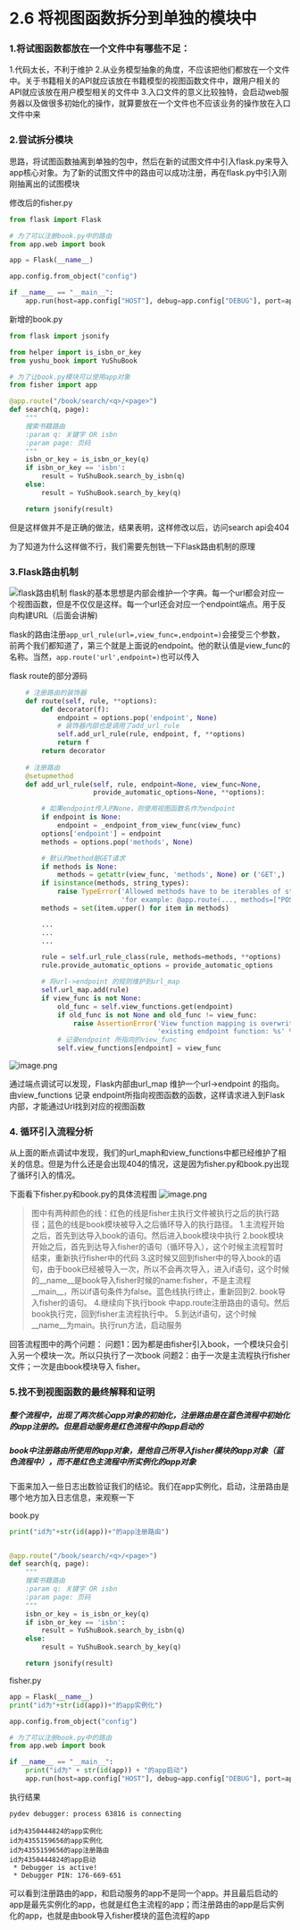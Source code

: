 # 2.6 将视图函数拆分到单独的模块中

### 1.将试图函数都放在一个文件中有哪些不足：
1.代码太长，不利于维护
2.从业务模型抽象的角度，不应该把他们都放在一个文件中。关于书籍相关的API就应该放在书籍模型的视图函数文件中，跟用户相关的API就应该放在用户模型相关的文件中
3.入口文件的意义比较独特，会启动web服务器以及做很多初始化的操作，就算要放在一个文件也不应该业务的操作放在入口文件中来

### 2.尝试拆分模块
思路，将试图函数抽离到单独的包中，然后在新的试图文件中引入flask.py来导入app核心对象。为了新的试图文件中的路由可以成功注册，再在flask.py中引入刚刚抽离出的试图模块

修改后的fisher.py
```python
from flask import Flask

# 为了可以注册book.py中的路由
from app.web import book

app = Flask(__name__)

app.config.from_object("config")

if __name__ == "__main__":
    app.run(host=app.config["HOST"], debug=app.config["DEBUG"], port=app.config["PORT"])

```

新增的book.py
```python
from flask import jsonify

from helper import is_isbn_or_key
from yushu_book import YuShuBook

# 为了让book.py模块可以使用app对象
from fisher import app

@app.route("/book/search/<q>/<page>")
def search(q, page):
    """
    搜索书籍路由
    :param q: 关键字 OR isbn
    :param page: 页码
    """
    isbn_or_key = is_isbn_or_key(q)
    if isbn_or_key == 'isbn':
        result = YuShuBook.search_by_isbn(q)
    else:
        result = YuShuBook.search_by_key(q)

    return jsonify(result)
```

但是这样做并不是正确的做法，结果表明，这样修改以后，访问search api会404

为了知道为什么这样做不行，我们需要先刨铣一下Flask路由机制的原理

### 3.Flask路由机制
![flask路由机制](https://upload-images.jianshu.io/upload_images/7220971-2a3df701a7d9f426.png?imageMogr2/auto-orient/strip%7CimageView2/2/w/1240)
flask的基本思想是内部会维护一个字典。每一个url都会对应一个视图函数，但是不仅仅是这样。每一个url还会对应一个endpoint端点。用于反向构建URL（后面会讲解)


flask的路由注册```app_url_rule(url=,view_func=,endpoint=)```会接受三个参数，前两个我们都知道了，第三个就是上面说的endpoint。他的默认值是view_func的名称。当然，```app.route('url',endpoint=)```也可以传入


flask route的部分源码
```python
    # 注册路由的装饰器
    def route(self, rule, **options):
        def decorator(f):
            endpoint = options.pop('endpoint', None)
            # 装饰器内部也是调用了add_url_rule
            self.add_url_rule(rule, endpoint, f, **options)
            return f
        return decorator
    
    # 注册路由
    @setupmethod
    def add_url_rule(self, rule, endpoint=None, view_func=None,
                     provide_automatic_options=None, **options):

        # 如果endpoint传入的None，则使用视图函数名作为endpoint
        if endpoint is None:
            endpoint = _endpoint_from_view_func(view_func)
        options['endpoint'] = endpoint
        methods = options.pop('methods', None)

        # 默认的method是GET请求
        if methods is None:
            methods = getattr(view_func, 'methods', None) or ('GET',)
        if isinstance(methods, string_types):
            raise TypeError('Allowed methods have to be iterables of strings, '
                            'for example: @app.route(..., methods=["POST"])')
        methods = set(item.upper() for item in methods)

        ...
        ...
        ...

        rule = self.url_rule_class(rule, methods=methods, **options)
        rule.provide_automatic_options = provide_automatic_options

        # 将url->endpoint 的规则维护到url_map
        self.url_map.add(rule)
        if view_func is not None:
            old_func = self.view_functions.get(endpoint)
            if old_func is not None and old_func != view_func:
                raise AssertionError('View function mapping is overwriting an '
                                     'existing endpoint function: %s' % endpoint)
            # 记录endpoint 所指向的view_func
            self.view_functions[endpoint] = view_func
```
![image.png](https://upload-images.jianshu.io/upload_images/7220971-dfc98e1cb1b47c32.png?imageMogr2/auto-orient/strip%7CimageView2/2/w/1240)


通过端点调试可以发现，Flask内部由url_map 维护一个url->endpoint 的指向。由view_functions 记录 endpoint所指向视图函数的函数，这样请求进入到Flask内部，才能通过Url找到对应的视图函数

### 4. 循环引入流程分析
从上面的断点调试中发现，我们的url_maph和view_functions中都已经维护了相关的信息。但是为什么还是会出现404的情况，这是因为fisher.py和book.py出现了循环引入的情况。

下面看下fisher.py和book.py的具体流程图
![image.png](https://upload-images.jianshu.io/upload_images/7220971-3e9532c37fe07b0c.png?imageMogr2/auto-orient/strip%7CimageView2/2/w/1240)
> 图中有两种颜色的线：红色的线是fisher主执行文件被执行之后的执行路径；蓝色的线是book模块被导入之后循环导入的执行路径。
1.主流程开始之后，首先到达导入book的语句。然后进入book模块中执行
2.book模块开始之后，首先到达导入fisher的语句（循环导入），这个时候主流程暂时结束，重新执行fisher中的代码
3.这时候又回到fisher中的导入book的语句，由于book已经被导入一次，所以不会再次导入，进入if语句，这个时候的__name__是book导入fisher时候的name:fisher，不是主流程__main__，所以if语句条件为false。蓝色线执行终止，重新回到2. book导入fisher的语句。
4.继续向下执行book 中app.route注册路由的语句。然后book执行完，回到fisher主流程执行中。
5.到达if语句，这个时候__name__为main。执行run方法，启动服务


回答流程图中的两个问题：
问题1：因为都是由fisher引入book，一个模块只会引入另一个模块一次。所以只执行了一次book
问题2：由于一次是主流程执行fisher文件；一次是由book模块导入 fisher。



### 5.找不到视图函数的最终解释和证明

##### 整个流程中，出现了两次核心app对象的初始化，注册路由是在蓝色流程中初始化的app注册的。但是启动服务是红色流程中的app启动的
##### book中注册路由所使用的app对象，是他自己所导入fisher模块的app对象（蓝色流程中），而不是红色主流程中所实例化的app对象

下面来加入一些日志出数验证我们的结论。我们在app实例化，启动，注册路由是哪个地方加入日志信息，来观察一下

book.py
```python
print("id为"+str(id(app))+"的app注册路由")


@app.route("/book/search/<q>/<page>")
def search(q, page):
    """
    搜索书籍路由
    :param q: 关键字 OR isbn
    :param page: 页码
    """
    isbn_or_key = is_isbn_or_key(q)
    if isbn_or_key == 'isbn':
        result = YuShuBook.search_by_isbn(q)
    else:
        result = YuShuBook.search_by_key(q)

    return jsonify(result)

```

fisher.py
```python
app = Flask(__name__)
print("id为"+str(id(app))+"的app实例化")

app.config.from_object("config")

# 为了可以注册book.py中的路由
from app.web import book

if __name__ == "__main__":
    print("id为" + str(id(app)) + "的app启动")
    app.run(host=app.config["HOST"], debug=app.config["DEBUG"], port=app.config["PORT"])
```

执行结果
```
pydev debugger: process 63816 is connecting

id为4350444824的app实例化
id为4355159656的app实例化
id为4355159656的app注册路由
id为4350444824的app启动
 * Debugger is active!
 * Debugger PIN: 176-669-651
```

可以看到注册路由的app，和启动服务的app不是同一个app。并且最后启动的app是最先实例化的app，也就是红色主流程的app；而注册路由的app是后实例化的app，也就是由book导入fisher模块的蓝色流程的app


